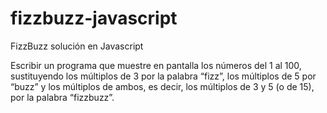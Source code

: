 # fizzbuzz-javascript
FizzBuzz solución en Javascript

Escribir un programa que muestre en pantalla los números del 1 al 100, 
sustituyendo los múltiplos de 3 por la palabra “fizz”, 
los múltiplos de 5 por “buzz” 
y los múltiplos de ambos, es decir, los múltiplos de 3 y 5 (o de 15), 
por la palabra “fizzbuzz”.
